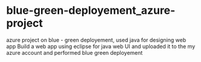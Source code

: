 # blue-green-deployement_azure-project
azure project on blue - green deployement, used java for designing web app
Build a web app using eclipse for java web UI and uploaded it to the my azure account and performed blue green deployement 
